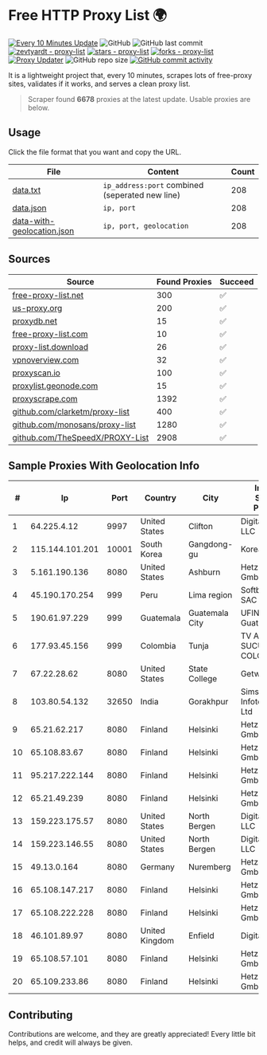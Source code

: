 
# Free HTTP Proxy List 🌍

[![Every 10 Minutes Update](https://github.com/mertguvencli/http-proxy-list/actions/workflows/main.yml/badge.svg?branch=main)](https://github.com/mertguvencli/http-proxy-list/actions/workflows/main.yml)
![GitHub](https://img.shields.io/github/license/mertguvencli/http-proxy-list)
![GitHub last commit](https://img.shields.io/github/last-commit/mertguvencli/http-proxy-list)
[![zevtyardt - proxy-list](https://img.shields.io/static/v1?label=zevtyardt&message=proxy-list&color=blue&logo=github)](https://github.com/zevtyardt/proxy-list "Go to GitHub repo")
[![stars - proxy-list](https://img.shields.io/github/stars/zevtyardt/proxy-list?style=social)](https://github.com/zevtyardt/proxy-list)
[![forks - proxy-list](https://img.shields.io/github/forks/zevtyardt/proxy-list?style=social)](https://github.com/zevtyardt/proxy-list)
[![Proxy Updater](https://github.com/zevtyardt/proxy-list/workflows/Proxy%20Updater/badge.svg)](https://github.com/zevtyardt/proxy-list/actions?query=workflow:"Proxy+Updater")
![GitHub repo size](https://img.shields.io/github/repo-size/zevtyardt/proxy-list)
[![GitHub commit activity](https://img.shields.io/github/commit-activity/m/zevtyardt/proxy-list?logo=commits)](https://github.com/zevtyardt/proxy-list/commits/main)

It is a lightweight project that, every 10 minutes, scrapes lots of free-proxy sites, validates if it works, and serves a clean proxy list.

> Scraper found **6678** proxies at the latest update. Usable proxies are below.

## Usage

Click the file format that you want and copy the URL.

|File|Content|Count|
|----|-------|-----|
|[data.txt](https://raw.githubusercontent.com/mertguvencli/http-proxy-list/main/proxy-list/data.txt)|`ip_address:port` combined (seperated new line)|208|
|[data.json](https://raw.githubusercontent.com/mertguvencli/http-proxy-list/main/proxy-list/data.json)|`ip, port`|208|
|[data-with-geolocation.json](https://raw.githubusercontent.com/mertguvencli/http-proxy-list/main/proxy-list/data-with-geolocation.json)|`ip, port, geolocation`|208|

## Sources

|Source|Found Proxies|Succeed|
|------|-------------|-------|
|[free-proxy-list.net](https://free-proxy-list.net)|300|✅|
|[us-proxy.org](https://www.us-proxy.org)|200|✅|
|[proxydb.net](http://proxydb.net)|15|✅|
|[free-proxy-list.com](https://free-proxy-list.com/?page=&port=&type%5B%5D=http&type%5B%5D=https&up_time=0&search=Search)|10|✅|
|[proxy-list.download](https://www.proxy-list.download/HTTP)|26|✅|
|[vpnoverview.com](https://vpnoverview.com/privacy/anonymous-browsing/free-proxy-servers)|32|✅|
|[proxyscan.io](https://www.proxyscan.io)|100|✅|
|[proxylist.geonode.com](https://proxylist.geonode.com/api/proxy-list?limit=300&page=1&sort_by=lastChecked&sort_type=desc&protocols=http,https)|15|✅|
|[proxyscrape.com](https://api.proxyscrape.com/v2/?request=displayproxies&protocol=http&timeout=10000&country=all&ssl=all&anonymity=all)|1392|✅|
|[github.com/clarketm/proxy-list](https://raw.githubusercontent.com/clarketm/proxy-list/master/proxy-list-raw.txt)|400|✅|
|[github.com/monosans/proxy-list](https://raw.githubusercontent.com/monosans/proxy-list/main/proxies/http.txt)|1280|✅|
|[github.com/TheSpeedX/PROXY-List](https://raw.githubusercontent.com/TheSpeedX/PROXY-List/master/http.txt)|2908|✅|


## Sample Proxies With Geolocation Info

|#|Ip|Port|Country|City|Internet Service Provider|
|-|--|----|-------|----|-------------------------|
|1|64.225.4.12|9997|United States|Clifton|DigitalOcean, LLC|
|2|115.144.101.201|10001|South Korea|Gangdong-gu|Korea Telecom|
|3|5.161.190.136|8080|United States|Ashburn|Hetzner Online GmbH|
|4|45.190.170.254|999|Peru|Lima region|Softbutterfly SAC|
|5|190.61.97.229|999|Guatemala|Guatemala City|UFINET Guatemala S. A|
|6|177.93.45.156|999|Colombia|Tunja|TV AZTECA SUCURSAL COLOMBIA|
|7|67.22.28.62|8080|United States|State College|Getwireless.net|
|8|103.80.54.132|32650|India|Gorakhpur|Simsys Infotech Pvt. Ltd|
|9|65.21.62.217|8080|Finland|Helsinki|Hetzner Online GmbH|
|10|65.108.83.67|8080|Finland|Helsinki|Hetzner Online GmbH|
|11|95.217.222.144|8080|Finland|Helsinki|Hetzner Online GmbH|
|12|65.21.49.239|8080|Finland|Helsinki|Hetzner Online GmbH|
|13|159.223.175.57|8080|United States|North Bergen|DigitalOcean, LLC|
|14|159.223.146.55|8080|United States|North Bergen|DigitalOcean, LLC|
|15|49.13.0.164|8080|Germany|Nuremberg|Hetzner Online GmbH|
|16|65.108.147.217|8080|Finland|Helsinki|Hetzner Online GmbH|
|17|65.108.222.228|8080|Finland|Helsinki|Hetzner Online GmbH|
|18|46.101.89.97|8080|United Kingdom|Enfield|DigitalOcean|
|19|65.108.57.101|8080|Finland|Helsinki|Hetzner Online GmbH|
|20|65.109.233.86|8080|Finland|Helsinki|Hetzner Online GmbH|



## Contributing

Contributions are welcome, and they are greatly appreciated! Every
little bit helps, and credit will always be given.

